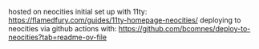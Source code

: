 hosted on neocities
initial set up with 11ty: https://flamedfury.com/guides/11ty-homepage-neocities/
deploying to neocities via github actions with: https://github.com/bcomnes/deploy-to-neocities?tab=readme-ov-file